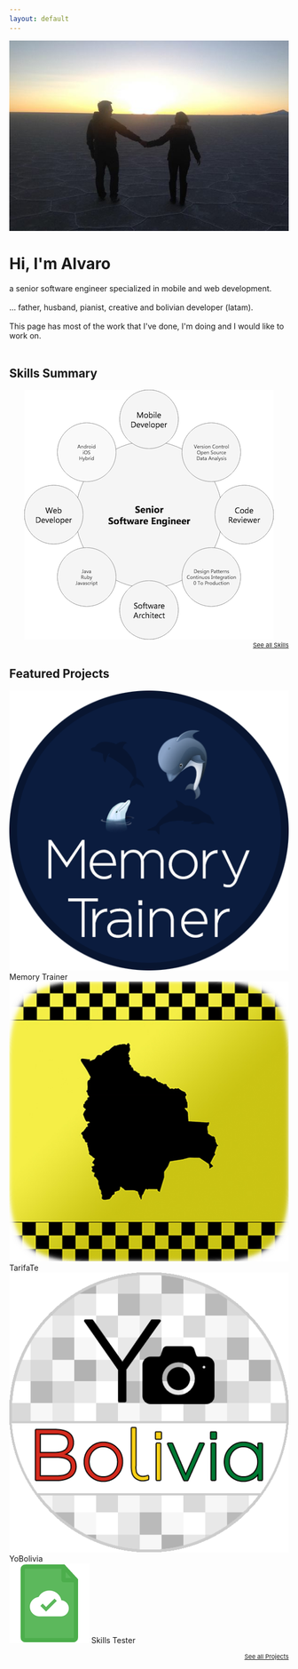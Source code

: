 ```yaml
---
layout: default
---
```




<div class="img-home-container">
	<a href="https://www.youtube.com/watch?v=1vPMD3wmaZo" target="_blank">
		<img src="/assets/home2.jpg" alt="Salar de Uyuni" class="img-home"/>
	</a>
</div>

<div class="back-home">
	<h1>Hi, I'm Alvaro</h1>
	a senior software engineer specialized in mobile and web development.
	<br/><br/>
	... father, husband, pianist, creative and bolivian developer (latam).
	<br/><br/>
	This page has most of the work that I've done, I'm doing and I would like to work on.<br/>
</div>

<br style="clear:both;"/>
<div class="line"></div>

## Skills Summary
<div style="text-align:center;">
	<a href="/assets/skills/skills_summary.png" target="_blank"><img id="skills_summary" src="/assets/skills/skills_summary.png" alt="Skills"/></a>
</div>
<a href="/skills" style="float:right; font-size: 11px;">See all Skills</a>

<br style="clear:both;"/>
<div class="line"></div>

## Featured Projects

<div class="box-home">
	<img src="/assets/apps/memorytrainer.png" alt="Memory Trainer" class="img-home-app"/>
	<span class="box-legend">Memory Trainer</span>
</div>

<div class="box-home">
	<img src="/assets/apps/tarifate.png" alt="TarifaTe" class="img-home-app"/>
	<span class="box-legend">TarifaTe</span>
</div>

<div class="box-home">
	<img src="/assets/apps/yobolivia.png" alt="YoBolivia" class="img-home-app"/>
	<span class="box-legend">YoBolivia</span>
</div>

<div class="box-home">
	<img src="/assets/apps/skillstester.png" alt="SWCochabamba" class="img-home-app"/>
	<span class="box-legend">Skills Tester</span>
</div>

<a href="/projects" style="float:right; font-size: 11px;">See all Projects</a>
<br/><br style="clear: both;"/>


